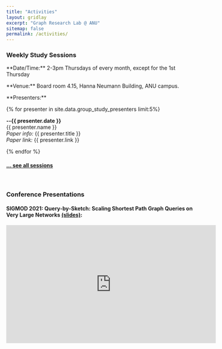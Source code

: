 ```yaml
---
title: "Activities"
layout: gridlay
excerpt: "Graph Research Lab @ ANU"
sitemap: false
permalink: /activities/
---
```


### Weekly Study Sessions

<p> </p>

<p>
  **Date/Time:** 2-3pm Thursdays of every month, except for the 1st Thursday
</p>

<p>**Venue:** Board room 4.15, Hanna Neumann Building, ANU campus.</p>

<p>**Presenters:**</p>

{% for presenter in site.data.group_study_presenters limit:5%}

**--{{ presenter.date }}** <br>
{{ presenter.name }}  
<em>Paper info:</em> {{ presenter.title }} <br>
<em>Paper link:</em> {{ presenter.link }} <br>
 
{% endfor %}

<p> </p>

<h4><a href="{{ site.url }}{{ site.baseurl }}/allsessions.html">... see all sessions</a></h4>

<br>






### Conference Presentations

<p> </p>

#### SIGMOD 2021: Query-by-Sketch: Scaling Shortest Path Graph Queries on Very Large Networks [(slides)](https://graphlabanu.github.io/website/downloads/sigmod2021_slides.pdf):
<iframe width="560" height="315" src="https://www.youtube.com/embed/zc5n2SsCtbQ" frameborder="0" allowfullscreen></iframe>


